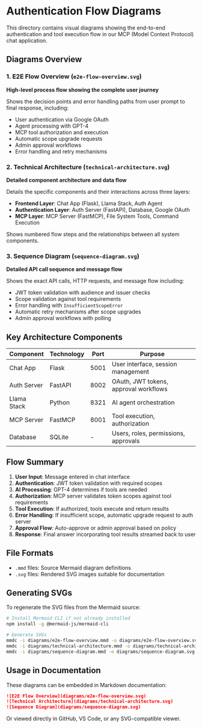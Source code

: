 # Authentication Flow Diagrams

This directory contains visual diagrams showing the end-to-end authentication and tool execution flow in our MCP (Model Context Protocol) chat application.

## Diagrams Overview

### 1. E2E Flow Overview (`e2e-flow-overview.svg`)
**High-level process flow showing the complete user journey**

Shows the decision points and error handling paths from user prompt to final response, including:
- User authentication via Google OAuth
- Agent processing with GPT-4  
- MCP tool authorization and execution
- Automatic scope upgrade requests
- Admin approval workflows
- Error handling and retry mechanisms

### 2. Technical Architecture (`technical-architecture.svg`)
**Detailed component architecture and data flow**

Details the specific components and their interactions across three layers:
- **Frontend Layer**: Chat App (Flask), Llama Stack, Auth Agent
- **Authentication Layer**: Auth Server (FastAPI), Database, Google OAuth
- **MCP Layer**: MCP Server (FastMCP), File System Tools, Command Execution

Shows numbered flow steps and the relationships between all system components.

### 3. Sequence Diagram (`sequence-diagram.svg`)
**Detailed API call sequence and message flow**

Shows the exact API calls, HTTP requests, and message flow including:
- JWT token validation with audience and issuer checks
- Scope validation against tool requirements
- Error handling with `InsufficientScopeError`
- Automatic retry mechanisms after scope upgrades
- Admin approval workflows with polling

## Key Architecture Components

| Component | Technology | Port | Purpose |
|-----------|------------|------|---------|
| Chat App | Flask | 5001 | User interface, session management |
| Auth Server | FastAPI | 8002 | OAuth, JWT tokens, approval workflows |
| Llama Stack | Python | 8321 | AI agent orchestration |
| MCP Server | FastMCP | 8001 | Tool execution, authorization |
| Database | SQLite | - | Users, roles, permissions, approvals |

## Flow Summary

1. **User Input**: Message entered in chat interface
2. **Authentication**: JWT token validation with required scopes
3. **AI Processing**: GPT-4 determines if tools are needed
4. **Authorization**: MCP server validates token scopes against tool requirements
5. **Tool Execution**: If authorized, tools execute and return results
6. **Error Handling**: If insufficient scope, automatic upgrade request to auth server
7. **Approval Flow**: Auto-approve or admin approval based on policy
8. **Response**: Final answer incorporating tool results streamed back to user

## File Formats

- `.mmd` files: Source Mermaid diagram definitions
- `.svg` files: Rendered SVG images suitable for documentation

## Generating SVGs

To regenerate the SVG files from the Mermaid source:

```bash
# Install Mermaid CLI if not already installed
npm install -g @mermaid-js/mermaid-cli

# Generate SVGs
mmdc -i diagrams/e2e-flow-overview.mmd -o diagrams/e2e-flow-overview.svg
mmdc -i diagrams/technical-architecture.mmd -o diagrams/technical-architecture.svg
mmdc -i diagrams/sequence-diagram.mmd -o diagrams/sequence-diagram.svg
```

## Usage in Documentation

These diagrams can be embedded in Markdown documentation:

```markdown
![E2E Flow Overview](diagrams/e2e-flow-overview.svg)
![Technical Architecture](diagrams/technical-architecture.svg)
![Sequence Diagram](diagrams/sequence-diagram.svg)
```

Or viewed directly in GitHub, VS Code, or any SVG-compatible viewer. 